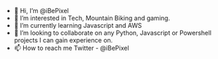 - 👋 Hi, I’m @iBePixel
- 👀 I’m interested in Tech, Mountain Biking and gaming.
- 🌱 I’m currently learning Javascript and AWS
- 💞️ I’m looking to collaborate on any Python, Javascript or Powershell projects I can gain experience on. 
- 📫 How to reach me Twitter - @iBePixel

<!---
iBePixel/iBePixel is a ✨ special ✨ repository because its `README.md` (this file) appears on your GitHub profile.
You can click the Preview link to take a look at your changes.
--->
